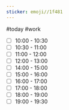 ```yaml
---
sticker: emoji//1f481
---
```

#today #work 

- [ ] 10:00 - 10:30 
- [ ] 10:30 - 11:00 
- [ ] 11:00 - 12:00 
- [ ] 12:00 - 13:00 
- [ ] 14:00 - 15:00 
- [ ] 15:00 - 16:00 
- [ ] 16:00 - 17:00 
- [ ] 17:00 - 18:00 
- [ ] 18:00 - 19:00 
- [ ] 19:00 - 19:30 
